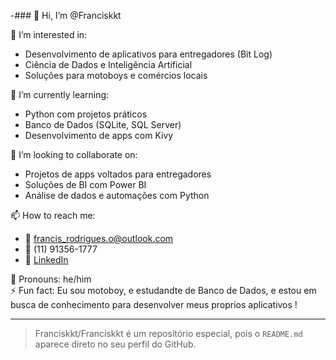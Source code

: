 -### 👋 Hi, I’m @Franciskkt

🚀 I’m interested in:
- Desenvolvimento de aplicativos para entregadores (Bit Log)
- Ciência de Dados e Inteligência Artificial
- Soluções para motoboys e comércios locais

🌱 I’m currently learning:
- Python com projetos práticos
- Banco de Dados (SQLite, SQL Server)
- Desenvolvimento de apps com Kivy

🤝 I’m looking to collaborate on:
- Projetos de apps voltados para entregadores
- Soluções de BI com Power BI
- Análise de dados e automações com Python

📫 How to reach me:
- 📧 francis_rodrigues.o@outlook.com
- 📱 (11) 91356-1777
- 💼 [LinkedIn](https://www.linkedin.com/in/franciskkt)

🧔 Pronouns: he/him  
⚡ Fun fact: Eu sou motoboy, e estudandte de Banco de Dados, e estou em busca de conhecimento para desenvolver meus proprios aplicativos !

---

> Franciskkt/Franciskkt é um repositório especial, pois o `README.md` aparece direto no seu perfil do GitHub.
